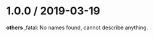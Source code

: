 
1.0.0 / 2019-03-19
==================

**others**
,fatal: No names found, cannot describe anything.

